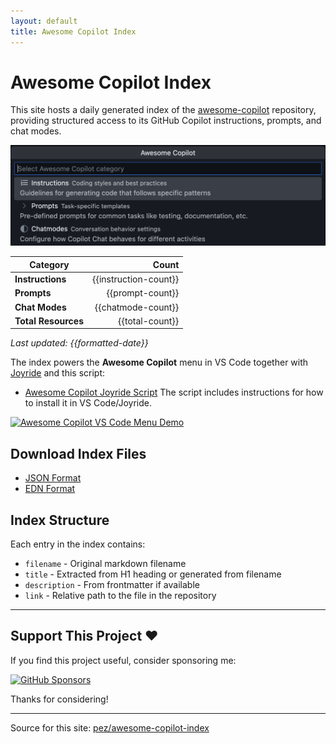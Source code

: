 ```yaml
---
layout: default
title: Awesome Copilot Index
---
```


# Awesome Copilot Index

This site hosts a daily generated index of the [awesome-copilot](https://github.com/github/awesome-copilot) repository, providing structured access to its GitHub Copilot instructions, prompts, and chat modes.

![Awesome Copilot menu](awesome-copilot-menu.png)

| Category | Count |
|----------|------:|
| **Instructions** | {{instruction-count}} |
| **Prompts** | {{prompt-count}} |
| **Chat Modes** | {{chatmode-count}} |
| **Total Resources** | {{total-count}} |

*Last updated: {{formatted-date}}*

The index powers the **Awesome Copilot** menu in VS Code together with [Joyride](https://github.com/BetterThanTomorrow/joyride) and this script:
- [Awesome Copilot Joyride Script](awesome-copilot-script.html)
The script includes instructions for how to install it in VS Code/Joyride.

[![Awesome Copilot VS Code Menu Demo](https://img.youtube.com/vi/AiL8LurZgSI/maxresdefault.jpg)](https://youtu.be/AiL8LurZgSI)

## Download Index Files

- [JSON Format](awesome-copilot.json)
- [EDN Format](awesome-copilot.edn)

## Index Structure

Each entry in the index contains:

- `filename` - Original markdown filename
- `title` - Extracted from H1 heading or generated from filename
- `description` - From frontmatter if available
- `link` - Relative path to the file in the repository

---

## Support This Project ♥️

If you find this project useful, consider sponsoring me:

[![GitHub Sponsors](https://img.shields.io/github/sponsors/pez?style=for-the-badge&logo=github&logoColor=white&labelColor=black&color=ff69b4)](https://github.com/sponsors/pez)

Thanks for considering!

---

Source for this site: [pez/awesome-copilot-index](https://github.com/pez/awesome-copilot-index)
